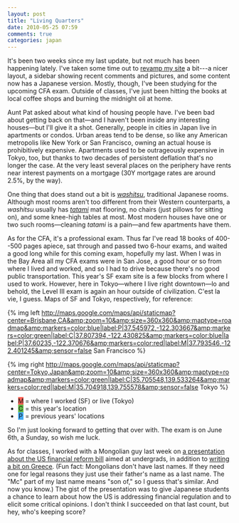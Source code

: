 ```yaml
---
layout: post
title: "Living Quarters"
date: 2010-05-25 07:59
comments: true
categories: japan
---
```


It's been two weeks since my last update, but not much has been happening
lately. I've taken some time out to [revamp my site][revamp] a bit---a nicer
layout, a sidebar showing recent comments and pictures, and some content now
has a Japanese version. Mostly, though, I've been studying for the upcoming CFA
exam. Outside of classes, I've just been hitting the books at local coffee shops
and burning the midnight oil at home.

Aunt Pat asked about what kind of housing people have. I've been bad about
getting back on that—and I haven't been inside any interesting houses—but
I'll give it a shot. Generally, people in cities in Japan live in apartments
or condos. Urban areas tend to be dense, so like any American metropolis
like New York or San Francisco, owning an actual house is prohibitively
expensive. Apartments used to be outrageously expensive in Tokyo, too, but
thanks to two decades of persistent deflation that's no longer the case. At the
very least several places on the periphery have rents near interest payments on
a mortgage (30Y mortgage rates are around 2.5%, by the way).

One thing that does stand out a bit is _[washitsu][washitsu]_, traditional
Japanese rooms. Although most rooms aren't too different from their Western
counterparts, a _washitsu_ usually has _[tatami][tatami]_ mat flooring, no
chairs (just pillows for sitting on), and some knee-high tables at most. Most
modern houses have one or two such rooms—cleaning _tatami_ is a pain—and few
apartments have them.

As for the CFA, it's a professional exam. Thus far I've read 18 books of
400--500 pages apiece, sat through and passed two 6-hour exams, and waited a
good long while for this coming exam, hopefully my last. When I was in the
Bay Area all my CFA exams were in San Jose, a good hour or so from where
I lived and worked, and so I had to drive because there's no good public
transportation. This year's SF exam site is a few blocks from where I used
to work. However, here in Tokyo—where I live right downtown—lo and behold,
the Level III exam is again an hour outside of civilization. C'est la vie, I
guess. Maps of SF and Tokyo, respectively, for reference:
 
{% img left http://maps.google.com/maps/api/staticmap?center=Brisbane,CA&amp;zoom=10&amp;size=360x360&amp;maptype=roadmap&amp;markers=color:blue|label:P|37.545972,-122.303667&amp;markers=color:green|label:C|37.807394,-122.430825&amp;markers=color:blue|label:P|37.60235,-122.370676&amp;markers=color:red|label:M|37.793546,-122.401245&amp;sensor=false San Francisco %}

{% img right http://maps.google.com/maps/api/staticmap?center=Tokyo,Japan&amp;zoom=10&amp;size=360x360&amp;maptype=roadmap&amp;markers=color:green|label:C|35.705548,139.533264&amp;markers=color:red|label:M|35.704918,139.755578&amp;sensor=false Tokyo %}

* <span style="background-color:#fe6256;display:inline-block;text-align:center;width:12px;">M</span> = where I worked (SF) or live (Tokyo)
* <span style="background-color:#64b949;display:inline-block;text-align:center;width:12px;">C</span> = this year's location
* <span style="background-color:#43aaf3;display:inline-block;text-align:center;width:12px;">P</span> = previous years' locations

So I'm just looking forward to getting that over with. The exam is on June 6th,
a Sunday, so wish me luck.

As for classes, I worked with a Mongolian guy last week on [a presentation
about the US financial reform bill][reform] aimed at undergrads, in addition
to [writing a bit on Greece][greece]. (Fun fact: Mongolians don't have last
names. If they need one for legal reasons they just use their father's name as
a last name. The "Mc" part of my last name means "son of," so I guess that's
similar. And now you know.) The gist of the presentation was to give Japanese
students a chance to learn about how the US is addressing financial regulation
and to elicit some critical opinions. I don't think I succeeded on that last
count, but hey, who's keeping score?

  [revamp]:http://www.brymck.com/life
  [washitsu]:http://en.wikipedia.org/wiki/Washitsu
  [tatami]:http://en.wikipedia.org/wiki/Tatami
  [reform]:http://www.brymck.com/download/eigo_news.pdf
  [greece]:http://www.brymck.com/finance?q=19
